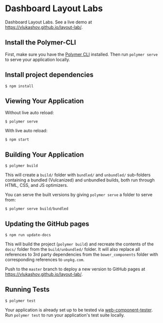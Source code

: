 # Dashboard Layout Labs

Dashboard Layout Labs. See a live demo at https://vlukashov.github.io/layout-lab/.

## Install the Polymer-CLI

First, make sure you have the [Polymer CLI](https://www.npmjs.com/package/polymer-cli) installed. Then run `polymer serve` to serve your application locally.

## Install project dependencies

```
$ npm install
```

## Viewing Your Application

Without live auto reload:
```
$ polymer serve
```

With live auto reload:
```
$ npm start
```

## Building Your Application

```
$ polymer build
```

This will create a `build/` folder with `bundled/` and `unbundled/` sub-folders
containing a bundled (Vulcanized) and unbundled builds, both run through HTML,
CSS, and JS optimizers.

You can serve the built versions by giving `polymer serve` a folder to serve
from:

```
$ polymer serve build/bundled
```

## Updating the GitHub pages

```
$ npm run update-docs
```

This will build the project (`polymer build`) and recreate the contents of the `docs/` folder from the `build/unbundled/` folder. It will also replace all references to 3rd party dependencies from the `bower_components` folder with corresponding references to `unpkg.com`.

Push to the `master` branch to deploy a new version to GitHub pages at https://vlukashov.github.io/layout-lab/.

## Running Tests

```
$ polymer test
```

Your application is already set up to be tested via [web-component-tester](https://github.com/Polymer/web-component-tester). Run `polymer test` to run your application's test suite locally.
